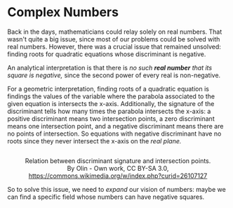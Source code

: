 # Complex Numbers

Back in the days, mathematicians could relay solely on real numbers. That wasn't quite a big issue, since most of our problems could be solved with real numbers. However, there was a crucial issue that remained unsolved: finding roots for quadratic equations whose discriminant is negative.

An analytical interpretation is that there is _no such **real number** that its square is negative,_ since the second power of every real is non-negative.

For a geometric interpretation, finding roots of a quadratic equation is findings the values of the variable where the parabola associated to the given equation is intersects the x-axis. Additionally, the signature of the discriminant tells how many times the parabola intersects the x-axis: a positive discriminant means two intersection points, a zero discriminant means one intersection point, and a negative discriminant means there are no points of intersection. So equations with negative discriminant have no roots since they never intersect the x-axis on the _real plane._

<div align="center"><figure><img src="https://upload.wikimedia.org/wikipedia/commons/3/35/Quadratic_eq_discriminant.svg" alt=""><figcaption><p>Relation between discriminant signature and intersection points.<br>By Olin - Own work, CC BY-SA 3.0, <a href="https://commons.wikimedia.org/w/index.php?curid=26107127">https://commons.wikimedia.org/w/index.php?curid=26107127</a></p></figcaption></figure></div>

So to solve this issue, we need to _expand_ our vision of numbers: maybe we can find a specific field whose numbers can have negative squares.